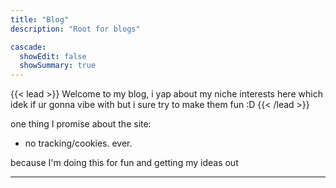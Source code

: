 ```yaml
---
title: "Blog"
description: "Root for blogs"

cascade:
  showEdit: false
  showSummary: true
---
```


{{< lead >}}
Welcome to my blog, i yap about my niche interests here which idek if ur gonna vibe with but i sure try to make them fun :D
{{< /lead >}}

one thing I promise about the site:
- no tracking/cookies. ever.

because I'm doing this for fun and getting my ideas out

---
